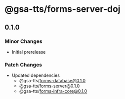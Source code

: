 # @gsa-tts/forms-server-doj

## 0.1.0

### Minor Changes

- Initial prerelease

### Patch Changes

- Updated dependencies
  - @gsa-tts/forms-database@0.1.0
  - @gsa-tts/forms-server@0.1.0
  - @gsa-tts/forms-infra-core@0.1.0
